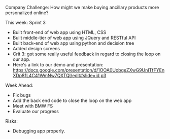 Company Challenge:
How might we make buying ancillary products more personalized online?

This week:
Sprint 3
- Built front-end of web app using HTML, CSS
- Built middle-tier of web app using JQuery and RESTful API
- Built back-end of web app using python and decision tree
- Added design screens
- Crit 3: got some really useful feedback in regard to closing the loop on our app.
- Here's a link to our demo and presentation: https://docs.google.com/presentation/d/1OOA0UobgeZXwG9UnITfFYEnXDp81L4C41WmNw7QXTQI/edit#slide=id.p3

Week Ahead:
- Fix bugs
- Add the back end code to close the loop on the web app
- Meet with BMW FS
- Evaluate our progress

Risks:
- Debugging app properly.
